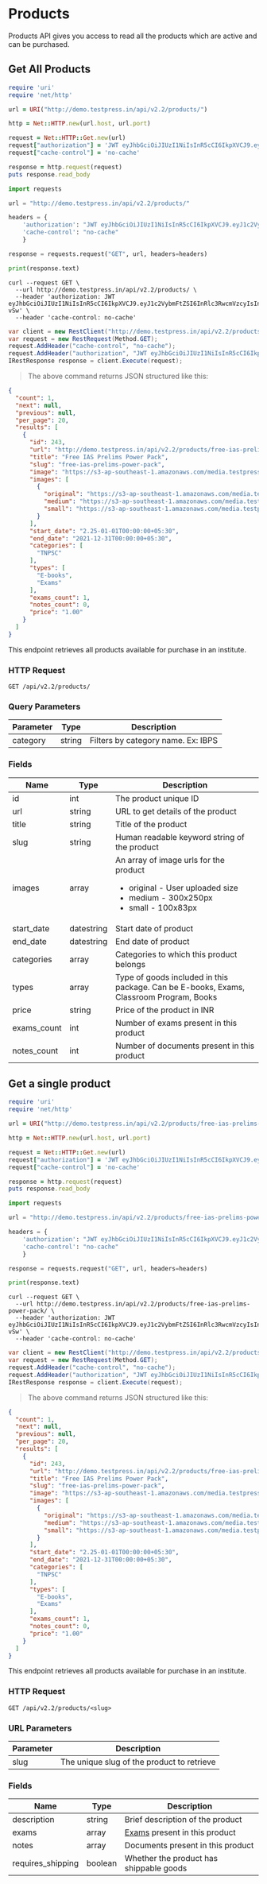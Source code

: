 # Products

Products API gives you access to read all the products which are active and can be purchased.

## Get All Products

```ruby
require 'uri'
require 'net/http'

url = URI("http://demo.testpress.in/api/v2.2/products/")

http = Net::HTTP.new(url.host, url.port)

request = Net::HTTP::Get.new(url)
request["authorization"] = 'JWT eyJhbGciOiJIUzI1NiIsInR5cCI6IkpXVCJ9.eyJ1c2VybmFtZSI6InRlc3RwcmVzcyIsInVzZXJfaWQiOjE3LCJlbWFpbCI6InRlc3RwcmVzcy5pbkBnbWFpbC5jb20iLCJleHAiOjE0NDc4MzMyMjl9.Ik_yi4lHbNbrRGhqmRpsW82Nls_O9lgXakk_syV-vSw'
request["cache-control"] = 'no-cache'

response = http.request(request)
puts response.read_body
```

```python
import requests

url = "http://demo.testpress.in/api/v2.2/products/"

headers = {
    'authorization': "JWT eyJhbGciOiJIUzI1NiIsInR5cCI6IkpXVCJ9.eyJ1c2VybmFtZSI6InRlc3RwcmVzcyIsInVzZXJfaWQiOjE3LCJlbWFpbCI6InRlc3RwcmVzcy5pbkBnbWFpbC5jb20iLCJleHAiOjE0NDc4MzMyMjl9.Ik_yi4lHbNbrRGhqmRpsW82Nls_O9lgXakk_syV-vSw",
    'cache-control': "no-cache"
    }

response = requests.request("GET", url, headers=headers)

print(response.text)
```

```shell
curl --request GET \
  --url http://demo.testpress.in/api/v2.2/products/ \
  --header 'authorization: JWT eyJhbGciOiJIUzI1NiIsInR5cCI6IkpXVCJ9.eyJ1c2VybmFtZSI6InRlc3RwcmVzcyIsInVzZXJfaWQiOjE3LCJlbWFpbCI6InRlc3RwcmVzcy5pbkBnbWFpbC5jb20iLCJleHAiOjE0NDc4MzMyMjl9.Ik_yi4lHbNbrRGhqmRpsW82Nls_O9lgXakk_syV-vSw' \
  --header 'cache-control: no-cache'
```

```csharp
var client = new RestClient("http://demo.testpress.in/api/v2.2/products/");
var request = new RestRequest(Method.GET);
request.AddHeader("cache-control", "no-cache");
request.AddHeader("authorization", "JWT eyJhbGciOiJIUzI1NiIsInR5cCI6IkpXVCJ9.eyJ1c2VybmFtZSI6InRlc3RwcmVzcyIsInVzZXJfaWQiOjE3LCJlbWFpbCI6InRlc3RwcmVzcy5pbkBnbWFpbC5jb20iLCJleHAiOjE0NDc4MzMyMjl9.Ik_yi4lHbNbrRGhqmRpsW82Nls_O9lgXakk_syV-vSw");
IRestResponse response = client.Execute(request);
```

> The above command returns JSON structured like this:

```json
{
  "count": 1,
  "next": null,
  "previous": null,
  "per_page": 20,
  "results": [
    {
      "id": 243,
      "url": "http://demo.testpress.in/api/v2.2/products/free-ias-prelims-power-pack/",
      "title": "Free IAS Prelims Power Pack",
      "slug": "free-ias-prelims-power-pack",
      "image": "https://s3-ap-southeast-1.amazonaws.com/media.testpress.in/i/770056a05ab2433191eeeef8de75210f.png",
      "images": [
        {
          "original": "https://s3-ap-southeast-1.amazonaws.com/media.testpress.in/i/770056a05ab2433191eeeef8de75210f.png",
          "medium": "https://s3-ap-southeast-1.amazonaws.com/media.testpress.in/i/bfbfcf2f31f84c5aada30eba2ae6bd2e.png",
          "small": "https://s3-ap-southeast-1.amazonaws.com/media.testpress.in/i/63b181a83d8c4e198309cacb110bac35.png"
        }
      ],
      "start_date": "2.25-01-01T00:00:00+05:30",
      "end_date": "2021-12-31T00:00:00+05:30",
      "categories": [
        "TNPSC"
      ],
      "types": [
        "E-books",
        "Exams"
      ],
      "exams_count": 1,
      "notes_count": 0,
      "price": "1.00"
    }
  ]
}
```

This endpoint retrieves all products available for purchase in an institute.

### HTTP Request

`GET /api/v2.2/products/`

### Query Parameters

Parameter | Type | Description
--------- | ------- | -----------
category | string | Filters by category name. Ex: IBPS

### Fields

Name | Type | Description
-----|------|-------------
id   | int  | The product unique ID
url  | string | URL to get details of the product
title | string | Title of the product
slug | string | Human readable keyword string of the product
images | array | An array of image urls for the product <ul><li>original - User uploaded size</li><li>medium - 300x250px</li><li>small - 100x83px</li></ul>
start_date | datestring | Start date of product
end_date | datestring | End date of product
categories | array | Categories to which this product belongs
types | array | Type of goods included in this package. Can be E-books, Exams, Classroom Program, Books
price | string | Price of the product in INR
exams_count | int | Number of exams present in this product
notes_count | int | Number of documents present in this product

## Get a single product

```ruby
require 'uri'
require 'net/http'

url = URI("http://demo.testpress.in/api/v2.2/products/free-ias-prelims-power-pack/")

http = Net::HTTP.new(url.host, url.port)

request = Net::HTTP::Get.new(url)
request["authorization"] = 'JWT eyJhbGciOiJIUzI1NiIsInR5cCI6IkpXVCJ9.eyJ1c2VybmFtZSI6InRlc3RwcmVzcyIsInVzZXJfaWQiOjE3LCJlbWFpbCI6InRlc3RwcmVzcy5pbkBnbWFpbC5jb20iLCJleHAiOjE0NDc4MzMyMjl9.Ik_yi4lHbNbrRGhqmRpsW82Nls_O9lgXakk_syV-vSw'
request["cache-control"] = 'no-cache'

response = http.request(request)
puts response.read_body
```

```python
import requests

url = "http://demo.testpress.in/api/v2.2/products/free-ias-prelims-power-pack/"

headers = {
    'authorization': "JWT eyJhbGciOiJIUzI1NiIsInR5cCI6IkpXVCJ9.eyJ1c2VybmFtZSI6InRlc3RwcmVzcyIsInVzZXJfaWQiOjE3LCJlbWFpbCI6InRlc3RwcmVzcy5pbkBnbWFpbC5jb20iLCJleHAiOjE0NDc4MzMyMjl9.Ik_yi4lHbNbrRGhqmRpsW82Nls_O9lgXakk_syV-vSw",
    'cache-control': "no-cache"
    }

response = requests.request("GET", url, headers=headers)

print(response.text)
```

```shell
curl --request GET \
  --url http://demo.testpress.in/api/v2.2/products/free-ias-prelims-power-pack/ \
  --header 'authorization: JWT eyJhbGciOiJIUzI1NiIsInR5cCI6IkpXVCJ9.eyJ1c2VybmFtZSI6InRlc3RwcmVzcyIsInVzZXJfaWQiOjE3LCJlbWFpbCI6InRlc3RwcmVzcy5pbkBnbWFpbC5jb20iLCJleHAiOjE0NDc4MzMyMjl9.Ik_yi4lHbNbrRGhqmRpsW82Nls_O9lgXakk_syV-vSw' \
  --header 'cache-control: no-cache'
```

```csharp
var client = new RestClient("http://demo.testpress.in/api/v2.2/products/free-ias-prelims-power-pack/");
var request = new RestRequest(Method.GET);
request.AddHeader("cache-control", "no-cache");
request.AddHeader("authorization", "JWT eyJhbGciOiJIUzI1NiIsInR5cCI6IkpXVCJ9.eyJ1c2VybmFtZSI6InRlc3RwcmVzcyIsInVzZXJfaWQiOjE3LCJlbWFpbCI6InRlc3RwcmVzcy5pbkBnbWFpbC5jb20iLCJleHAiOjE0NDc4MzMyMjl9.Ik_yi4lHbNbrRGhqmRpsW82Nls_O9lgXakk_syV-vSw");
IRestResponse response = client.Execute(request);
```

> The above command returns JSON structured like this:

```json
{
  "count": 1,
  "next": null,
  "previous": null,
  "per_page": 20,
  "results": [
    {
      "id": 243,
      "url": "http://demo.testpress.in/api/v2.2/products/free-ias-prelims-power-pack/",
      "title": "Free IAS Prelims Power Pack",
      "slug": "free-ias-prelims-power-pack",
      "image": "https://s3-ap-southeast-1.amazonaws.com/media.testpress.in/i/770056a05ab2433191eeeef8de75210f.png",
      "images": [
        {
          "original": "https://s3-ap-southeast-1.amazonaws.com/media.testpress.in/i/770056a05ab2433191eeeef8de75210f.png",
          "medium": "https://s3-ap-southeast-1.amazonaws.com/media.testpress.in/i/bfbfcf2f31f84c5aada30eba2ae6bd2e.png",
          "small": "https://s3-ap-southeast-1.amazonaws.com/media.testpress.in/i/63b181a83d8c4e198309cacb110bac35.png"
        }
      ],
      "start_date": "2.25-01-01T00:00:00+05:30",
      "end_date": "2021-12-31T00:00:00+05:30",
      "categories": [
        "TNPSC"
      ],
      "types": [
        "E-books",
        "Exams"
      ],
      "exams_count": 1,
      "notes_count": 0,
      "price": "1.00"
    }
  ]
}
```

This endpoint retrieves all products available for purchase in an institute.

### HTTP Request

`GET /api/v2.2/products/<slug>`

### URL Parameters

Parameter | Description
--------- | -----------
slug | The unique slug of the product to retrieve

### Fields

Name | Type | Description
-----|------|-------------
description | string | Brief description of the product
exams | array | [Exams](#get-a-single-exam) present in this product
notes | array | Documents present in this product
requires_shipping | boolean | Whether the product has shippable goods


